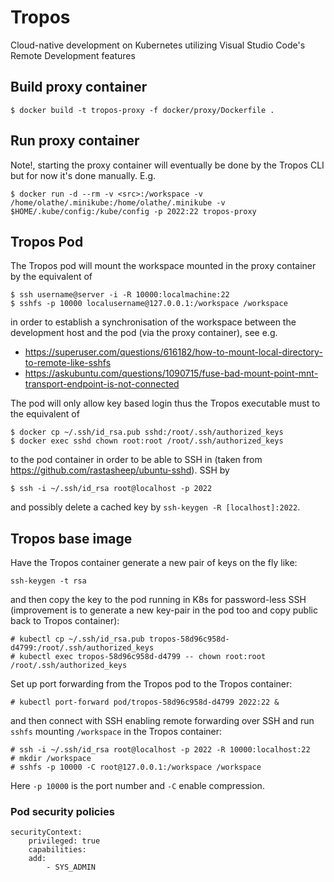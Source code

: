 # Tropos
Cloud-native development on Kubernetes utilizing Visual Studio Code's Remote Development features

## Build proxy container
```
$ docker build -t tropos-proxy -f docker/proxy/Dockerfile .
```

## Run proxy container
Note!, starting the proxy container will eventually be done by the Tropos CLI but for now it's done manually. E.g.
```
$ docker run -d --rm -v <src>:/workspace -v /home/olathe/.minikube:/home/olathe/.minikube -v $HOME/.kube/config:/kube/config -p 2022:22 tropos-proxy
```

## Tropos Pod

The Tropos pod will mount the workspace mounted in the proxy container by the equivalent of 
```
$ ssh username@server -i -R 10000:localmachine:22
$ sshfs -p 10000 localusername@127.0.0.1:/workspace /workspace 
```
in order to establish a synchronisation of the workspace between the development host and the pod (via the proxy container), see e.g.
* https://superuser.com/questions/616182/how-to-mount-local-directory-to-remote-like-sshfs
* https://askubuntu.com/questions/1090715/fuse-bad-mount-point-mnt-transport-endpoint-is-not-connected

The pod will only allow key based login thus the Tropos executable must to the equivalent of
```
$ docker cp ~/.ssh/id_rsa.pub sshd:/root/.ssh/authorized_keys 
$ docker exec sshd chown root:root /root/.ssh/authorized_keys
```
to the pod container in order to be able to SSH in (taken from https://github.com/rastasheep/ubuntu-sshd). SSH by
```
$ ssh -i ~/.ssh/id_rsa root@localhost -p 2022
```
and possibly delete a cached key by `ssh-keygen -R [localhost]:2022`.

## Tropos base image
Have the Tropos container generate a new pair of keys on the fly like:
```
ssh-keygen -t rsa
```
and then copy the key to the pod running in K8s for password-less SSH (improvement is to generate a new key-pair in the pod too and copy public back to Tropos container):
```
# kubectl cp ~/.ssh/id_rsa.pub tropos-58d96c958d-d4799:/root/.ssh/authorized_keys
# kubectl exec tropos-58d96c958d-d4799 -- chown root:root /root/.ssh/authorized_keys
```
Set up port forwarding from the Tropos pod to the Tropos container:
```
# kubectl port-forward pod/tropos-58d96c958d-d4799 2022:22 &
```
and then connect with SSH enabling remote forwarding over SSH and run `sshfs` mounting `/workspace` in the Tropos container:
```
# ssh -i ~/.ssh/id_rsa root@localhost -p 2022 -R 10000:localhost:22
# mkdir /workspace
# sshfs -p 10000 -C root@127.0.0.1:/workspace /workspace
```
Here `-p 10000` is the port number and `-C` enable compression. 

### Pod security policies
```
securityContext:
    privileged: true
    capabilities:
    add:
        - SYS_ADMIN
```
